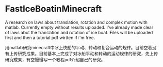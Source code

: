 # FastIceBoatinMinecraft
A research on laws about translation, rotation and complex motion with matlab. Currently empty without results uploaded. I've already made clear of laws abot the translation and rotation of ice boat. Files will be uploaded first and then a tutorial pdf wirtten if i'm free.

用matlab研究minecraft中冰上快船的平动、转动和复合运动的规律。目前空着没有上传研究成果。目前基本上完成了对冰船平动和转动的运动规律的研究，先上传研究成果，有空慢慢写一个教程pdf介绍自己的研究。
